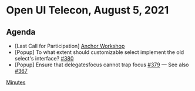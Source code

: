 # Open UI Telecon, August 5, 2021

## Agenda
- [Last Call for Participation] [Anchor Workshop](https://docs.google.com/presentation/d/1g0kCtpbGHqzJybhrP1vgbQapXSZW3zMopYOjNfBf0OQ/edit#slide=id.p)
- [Popup] To what extent should customizable select implement the old select's interface? [#380](https://github.com/openui/open-ui/issues/380)
- [Popup] Ensure that delegatesfocus cannot trap focus [#379](https://github.com/openui/open-ui/issues/379) — See also [#367](https://github.com/openui/open-ui/issues/367)


[Minutes](https://www.w3.org/2021/08/05-openui-minutes.html)
